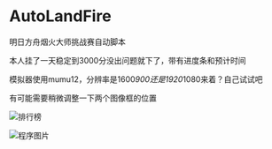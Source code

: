 # AutoLandFire
明日方舟烟火大师挑战赛自动脚本

本人挂了一天稳定到3000分没出问题就下了，带有进度条和预计时间

模拟器使用mumu12，分辨率是1600*900还是1920*1080来着？自己试试吧

有可能需要稍微调整一下两个图像框的位置

![排行榜](https://github.com/user-attachments/assets/7f62a73d-73d9-4c86-a8c9-ef0a76d92d8f)

![程序图片](https://github.com/user-attachments/assets/2cd166c4-9f11-43d0-9b9b-a94f5855c506)

